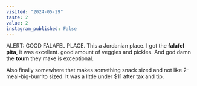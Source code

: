 ```yaml
---
visited: "2024-05-29"
taste: 2
value: 2
instagram_published: False
---
```


ALERT: GOOD FALAFEL PLACE. This a Jordanian place. I got the **falafel pita**, it was excellent. good amount of veggies and pickles. And god damn the **toum** they make is exceptional. 

Also finally somewhere that makes something snack sized and not like 2-meal-big-burrito sized. It was a little under $11 after tax and tip.
